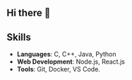 ## Hi there 👋

## Skills
- **Languages**: C, C++, Java, Python
- **Web Development**: Node.js, React.js
- **Tools**: Git, Docker, VS Code.
